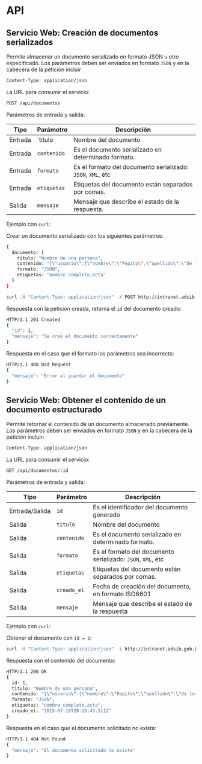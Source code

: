 # API

## Servicio Web: Creación de documentos serializados

Permite almacenar un documento serializado en formato JSON u otro especificado. Los parámetros deben ser enviados en formato `JSON` y en la cabecera de la petición incluir

```bash
Content-Type: application/json
```

La URL para consumir el servicio:

```bash
POST /api/documentos
```

Parámetros de entrada y salida:

| Tipo    | Parámetro   | Descripción                                                 |
|---------|-------------|-------------------------------------------------------------|
| Entrada | `titulo     | Nombre del documento                                        |
| Entrada | `contenido` | Es el documento serializado en determinado formato.         |
| Entrada | `formato`   | Es el formato del documento serializado: `JSON`, `XML`, etc |
| Entrada | `etiquetas` | Etiquetas del documento están separados por comas.          |
| Salida  | `mensaje`   | Mensaje que describe el estado de la respuesta.             |

Ejemplo con `curl`:

Crear un documento serializado con los siguientes parámetros:

```bash
{
  documento: {
    titulo: "Nombre de una persona",
    contenido: "{\"usuario\":{\"nombre\":\"Pepito\",\"apellido\":\"de los Palotes\"}}",
    formato: "JSON",
    etiquetas: "nombre completo,acta"
  }
}
```

```bash
curl -H "Content-Type: application/json" -X POST http://intranet.adsib.gob.bo/activos/api/documentos -d '{"documento":{"titulo":"Nombre de una persona","contenido":"{\"usuario\":{\"nombre\":\"Pepito\",\"apellido\":\"de los Palotes\"}}","formato":"JSON","etiquetas":"nombre completo,acta"}}'
```

Respuesta con la petición creada, retorna el `id` del documento creado:

```bash
HTTP/1.1 201 Created
{
  "id": 1,
  "mensaje": "Se creó el documento correctamente"
}
```

Respuesta en el caso que el formato los parámetros sea incorrecto:

```bash
HTTP/1.1 400 Bad Request
{
  "mensaje": "Error al guardar el documento"
}
```

## Servicio Web: Obtener el contenido de un documento estructurado

Permite retornar el contenido de un documento almacenado previamente. Los parámetros deben ser enviados en formato `JSON` y en la cabecera de la petición incluir:

```bash
Content-Type: application/json
```

La URL para consumir el servicio:

```bash
GET /api/documentos/:id
```

Parámetros de entrada y salida:

| Tipo            | Parámetro   | Descripción                                                 |
|-----------------|-------------|-------------------------------------------------------------|
| Entrada/Salida  | `id`        | Es el identificador del documento generado                  |
| Salida          | `titulo`    | Nombre del documento                                        |
| Salida          | `contenido` | Es el documento serializado en determinado formato.         |
| Salida          | `formato`   | Es el formato del documento serializado: `JSON`, `XML`, etc |
| Salida          | `etiquetas` | Etiquetas del documento están separados por comas.          |
| Salida          | `creado_el` | Fecha de creación del documento, en formato ISO8601         |
| Salida          | `mensaje`   | Mensaje que describe el estado de la respuesta              |

Ejemplo con `curl`:

Obtener el documento con `id = 1`:

```bash
curl -H "Content-Type: application/json" -i http://intranet.adsib.gob.bo/activos/api/documentos/1
```

Respuesta con el contenido del documento:

```bash
HTTP/1.1 200 OK
{
  id: 1,
  titulo: "Nombre de una persona",
  contenido: "{\"usuario\":{\"nombre\":\"Pepito\",\"apellido\":\"de los Palotes\"}}",
  formato: "JSON",
  etiquetas: "nombre completo,acta",
  creado_el: "2015-07-18T20:26:43.511Z"
}
```

Respuesta en el caso que el documento solicitado no exista:

```bash
HTTP/1.1 404 Not Found
{
  "mensaje": "El documento solicitado no existe"
}
```
